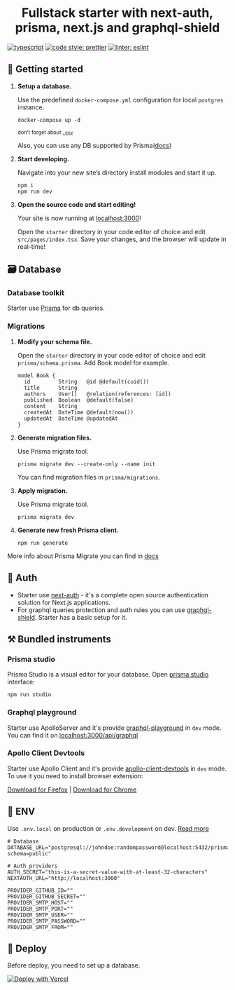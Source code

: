 <h1 align="center">
  Fullstack starter with next-auth, prisma, next.js and graphql-shield
</h1>

[![typescript](https://img.shields.io/badge/typescript-3178c6.svg?style=flat-square)](https://github.com/microsoft/TypeScript)
[![code style: prettier](https://img.shields.io/badge/code_style-prettier-ff69b4.svg?style=flat-square)](https://github.com/prettier/prettier)
[![linter: eslint](https://img.shields.io/badge/linter-eslint-4B32C3.svg?style=flat-square)](https://github.com/eslint/eslint)

## 🚀 Getting started

1.  **Setup a database.**

    Use the predefined `docker-compose.yml` configuration for local `postgres` instance.

    ```shell
    docker-compose up -d
    ```
    <sub>don't forget about [`.env`](#env)</sub>
    
    Also, you can use any DB supported by Prisma([docs](https://www.prisma.io/docs/reference/tools-and-interfaces/prisma-schema/data-sources/))
    
1.  **Start developing.**

    Navigate into your new site’s directory install modules and start it up.

    ```shell
    npm i
    npm run dev
    ```
    
1.  **Open the source code and start editing!**

    Your site is now running at [localhost:3000](http://localhost:3000)!

    Open the `starter` directory in your code editor of choice and edit `src/pages/index.tsx`. Save your changes, and the browser will update in real-time!

## 🗃️ Database

### Database toolkit

Starter use [Prisma](https://www.prisma.io/docs/) for db queries.

### Migrations

1.  **Modify your schema file.**

    Open the `starter` directory in your code editor of choice and edit `prisma/schema.prisma`. Add Book model for example.

    ```prisma
    model Book {
      id         String   @id @default(cuid())
      title      String
      authors    User[]   @relation(references: [id])
      published  Boolean  @default(false)
      content    String
      createdAt  DateTime @default(now())
      updatedAt  DateTime @updatedAt
    }
    ```
    
1.  **Generate migration files.**

    Use Prisma migrate tool.

    ```shell
    prisma migrate dev --create-only --name init
    ```
    
    You can find migration files in `prisma/migrations`.
    
1.  **Apply migration.**

    Use Prisma migrate tool.

    ```shell
    prisma migrate dev
    ```
    
1.  **Generate new fresh Prisma client.**

    ```shell
    npm run generate
    ```
      

More info about Prisma Migrate you can find in [docs](https://www.prisma.io/docs/reference/tools-and-interfaces/prisma-migrate)

## 🧐 Auth

- Starter use [next-auth](https://github.com/nextauthjs/next-auth) - it's a complete open source authentication solution for Next.js applications.
- For graphql queries protection and auth rules you can use [graphql-shield](https://github.com/maticzav/graphql-shield). Starter has a basic setup for it.

## ⚒️ Bundled instruments

### Prisma studio

Prisma Studio is a visual editor for your database.
Open [prisma studio](https://www.prisma.io/docs/reference/tools-and-interfaces/prisma-studio) interface:

```
npm run studio
```

### Graphql playground

Starter use ApolloServer and it's provide [graphql-playground](https://github.com/graphql/graphql-playground) in `dev` mode.
You can find it on [localhost:3000/api/graphql](http://localhost:3000/api/graphql)

### Apollo Client Devtools

Starter use Apollo Client and it's provide [apollo-client-devtools](https://github.com/apollographql/apollo-client-devtools) in `dev` mode.
To use it you need to install browser extension:

[Download for Firefox](https://addons.mozilla.org/firefox/addon/apollo-developer-tools/) | [Download for Chrome](https://chrome.google.com/webstore/detail/apollo-client-developer-t/jdkknkkbebbapilgoeccciglkfbmbnfm)


## 📜 ENV

Use `.env.local` on production or `.env.development` on dev. [Read more](https://nextjs.org/docs/basic-features/environment-variables)

```
# Database
DATABASE_URL="postgresql://johndoe:randompassword@localhost:5432/prisma?schema=public"

# Auth providers
AUTH_SECRET="this-is-a-secret-value-with-at-least-32-characters"
NEXTAUTH_URL="http://localhost:3000"

PROVIDER_GITHUB_ID=""
PROVIDER_GITHUB_SECRET=""
PROVIDER_SMTP_HOST=""
PROVIDER_SMTP_PORT=""
PROVIDER_SMTP_USER=""
PROVIDER_SMTP_PASSWORD=""
PROVIDER_SMTP_FROM=""
```

## 💫 Deploy

Before deploy, you need to set up a database.

[![Deploy with Vercel](https://vercel.com/button)](https://vercel.com/import/project?template=https://github.com/wangel13/prisma-next-auth-graphql-starter)